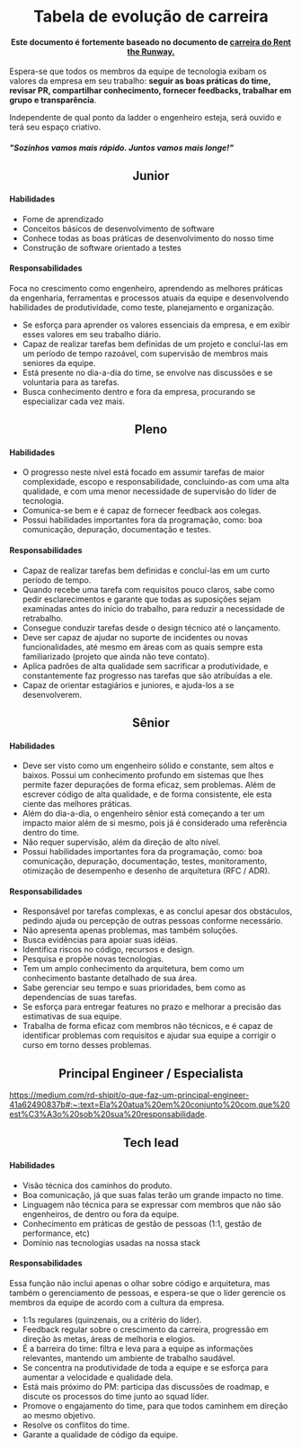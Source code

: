 <h1 align="center">Tabela de evolução de carreira</h1>
<h4 align="center">Este documento é fortemente baseado no documento de <a href="https://dresscode.renttherunway.com/blog/ladder" target="_blank">carreira do Rent the Runway.</a></h4>

Espera-se que todos os membros da equipe de tecnologia exibam os valores da empresa em seu trabalho: **seguir as boas práticas do time, revisar PR, compartilhar conhecimento, fornecer feedbacks, trabalhar em grupo e transparência**.

Independente de qual ponto da ladder o engenheiro esteja, será ouvido e terá seu espaço criativo.

<h5><i>"Sozinhos vamos mais rápido. Juntos vamos mais longe!"</i></h5>

<h2 align="center">Junior</h2>

#### Habilidades

- Fome de aprendizado
- Conceitos básicos de desenvolvimento de software
- Conhece todas as boas práticas de desenvolvimento do nosso time
- Construção de software orientado a testes

#### Responsabilidades

Foca no crescimento como engenheiro, aprendendo as melhores práticas da engenharia, ferramentas e processos atuais da equipe e desenvolvendo habilidades de produtividade, como teste, planejamento e organização.

- Se esforça para aprender os valores essenciais da empresa, e em exibir esses valores em seu trabalho diário.
- Capaz de realizar tarefas bem definidas de um projeto e concluí-las em um período de tempo razoável, com supervisão de membros mais seniores da equipe.
- Está presente no dia-a-dia do time, se envolve nas discussões e se voluntaria para as tarefas.
- Busca conhecimento dentro e fora da empresa, procurando se especializar cada vez mais.

<h2 align="center">Pleno</h2>

#### Habilidades

- O progresso neste nível está focado em assumir tarefas de maior complexidade, escopo e responsabilidade, concluindo-as com uma alta qualidade, e com uma menor necessidade de supervisão do líder de tecnologia.
- Comunica-se bem e é capaz de fornecer feedback aos colegas.
- Possui habilidades importantes fora da programação, como: boa comunicação, depuração, documentação e testes.

#### Responsabilidades

- Capaz de realizar tarefas bem definidas e concluí-las em um curto período de tempo.
- Quando recebe uma tarefa com requisitos pouco claros, sabe como pedir esclarecimentos e garante que todas as suposições sejam examinadas antes do início do trabalho, para reduzir a necessidade de retrabalho.
- Consegue conduzir tarefas desde o design técnico até o lançamento.
- Deve ser capaz de ajudar no suporte de incidentes ou novas funcionalidades, até mesmo em áreas com as quais sempre esta familiarizado (projeto que ainda não teve contato).
- Aplica padrões de alta qualidade sem sacrificar a produtividade, e constantemente faz progresso nas tarefas que são atribuídas a ele.
- Capaz de orientar estagiários e juniores, e ajuda-los a se desenvolverem.

<h2 align="center">Sênior</h2>

#### Habilidades

- Deve ser visto como um engenheiro sólido e constante, sem altos e baixos. Possui um conhecimento profundo em sistemas que lhes permite fazer depurações de forma eficaz, sem problemas. Além de escrever código de alta qualidade, e de forma consistente, ele esta ciente das melhores práticas.
- Além do dia-a-dia, o engenheiro sênior está começando a ter um impacto maior além de si mesmo, pois já é considerado uma referência dentro do time.
- Não requer supervisão, além da direção de alto nível.
- Possui habilidades importantes fora da programação, como: boa comunicação, depuração, documentação, testes, monitoramento, otimização de desempenho e desenho de arquitetura (RFC / ADR).

#### Responsabilidades

- Responsável ​​por tarefas complexas, e as conclui apesar dos obstáculos, pedindo ajuda ou percepção de outras pessoas conforme necessário.
- Não apresenta apenas problemas, mas também soluções.
- Busca evidências para apoiar suas idéias.
- Identifica riscos no código, recursos e design.
- Pesquisa e propõe novas tecnologias.
- Tem um amplo conhecimento da arquitetura, bem como um conhecimento bastante detalhado de sua área.
- Sabe gerenciar seu tempo e suas prioridades, bem como as dependencias de suas tarefas.
- Se esforça para entregar features no prazo e melhorar a precisão das estimativas de sua equipe.
- Trabalha de forma eficaz com membros não técnicos, e é capaz de identificar problemas com requisitos e ajudar sua equipe a corrigir o curso em torno desses problemas.

<h2 align="center">Principal Engineer / Especialista</h2>

https://medium.com/rd-shipit/o-que-faz-um-principal-engineer-41a62490837b#:~:text=Ela%20atua%20em%20conjunto%20com,que%20est%C3%A3o%20sob%20sua%20responsabilidade.

<h2 align="center">Tech lead</h2>

#### Habilidades

- Visão técnica dos caminhos do produto.
- Boa comunicação, já que suas falas terão um grande impacto no time.
- Linguagem não técnica para se expressar com membros que não são engenheiros, de dentro ou fora da equipe.
- Conhecimento em práticas de gestão de pessoas (1:1, gestão de performance, etc)
- Domínio nas tecnologias usadas na nossa stack

#### Responsabilidades

Essa função não inclui apenas o olhar sobre código e arquitetura, mas também o gerenciamento de pessoas, e espera-se que o líder gerencie os membros da equipe de acordo com a cultura da empresa.

- 1:1s regulares (quinzenais, ou a critério do líder).
- Feedback regular sobre o crescimento da carreira, progressão em direção às metas, áreas de melhoria e elogios.
- É a barreira do time: filtra e leva para a equipe as informações relevantes, mantendo um ambiente de trabalho saudável.
- Se concentra na produtividade de toda a equipe e se esforça para aumentar a velocidade e qualidade dela.
- Está mais próximo do PM: participa das discussões de roadmap, e discute os processos do time junto ao squad líder.
- Promove o engajamento do time, para que todos caminhem em direção ao mesmo objetivo.
- Resolve os conflitos do time.
- Garante a qualidade de código da equipe.
